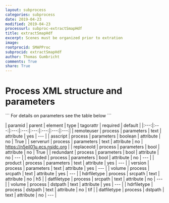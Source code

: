 ```yaml
---
layout: subprocess
categories: subprocess
date: 2019-04-23
modified: 2019-04-23
processurl: subproc-extractSmapHdf
title: extractSmapHdf
excerpt: Scenes must be organized prior to extration
image: 
rootprocid: SMAPProc
subprocid: extractSmapHdf
author: Thomas Gumbricht
comments: True
share: True
---
```


<h1 class='foot-description'>Process XML structure and parameters</h1>
```
For details on parameters see the table below
<?xml version="1.0" ?>
<process>
  <!--Generated from python-->
  <userproj plotid="yourplotid" projectid="yourprojectid" siteid="yoursiteid" system="systemid" tractid="yourtractid" userid="youruserid"/>
  <period endday="DD" endmonth="MM" endyear="YYYY" seasonendday="DD" seasonendmonth="MM" seasonstartday="DD" seasonstartmonth="MM" startday="DD" startmonth="MM" startyear="YYYY" timestep="timestep"/>
  <parameters asscript="True/False" exploded="True/False" product="txtstring" redundant="True/False" remoteuser="txtstring" replaceold="True/False" serverurl="txtstring" version="txtstring"/>
  <srcpath datfiletype="txtstring" hdrfiletype="txtstring" volume="txtstring"/>
  <dstpath datfiletype="txtstring" hdrfiletype="txtstring" volume="txtstring"/>
</process>
```

| paramid | parent | element | type | tagorattr | required | default |
|:---:|:---:|:---:|:---:|:---:|:---:|:---:|:---:|
| remoteuser | process | parameters | text | attribute | yes | --- |
| asscript | process | parameters | boolean | attribute | no | True |
| serverurl | process | parameters | text | attribute | no | https://n5eil01u.ecs.nsidc.org |
| replaceold | process | parameters | bool | attribute | no | True |
| redundant | process | parameters | bool | attribute | no | --- |
| exploded | process | parameters | bool | attribute | no | --- |
| product | process | parameters | text | attribute | yes | --- |
| version | process | parameters | text | attribute | yes | --- |
| volume | process | srcpath | text | attribute | yes | --- |
| hdrfiletype | process | srcpath | text | attribute | no | h5 |
| datfiletype | process | srcpath | text | attribute | no | --- |
| volume | process | dstpath | text | attribute | yes | --- |
| hdrfiletype | process | dstpath | text | attribute | no | tif |
| datfiletype | process | dstpath | text | attribute | no | --- |
